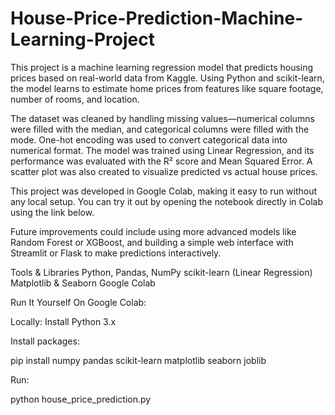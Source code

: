 # House-Price-Prediction-Machine-Learning-Project
This project is a machine learning regression model that predicts housing prices based on real-world data from Kaggle. Using Python and scikit-learn, the model learns to estimate home prices from features like square footage, number of rooms, and location.

The dataset was cleaned by handling missing values—numerical columns were filled with the median, and categorical columns were filled with the mode. One-hot encoding was used to convert categorical data into numerical format. The model was trained using Linear Regression, and its performance was evaluated with the R² score and Mean Squared Error. A scatter plot was also created to visualize predicted vs actual house prices.

This project was developed in Google Colab, making it easy to run without any local setup. You can try it out by opening the notebook directly in Colab using the link below.


Future improvements could include using more advanced models like Random Forest or XGBoost, and building a simple web interface with Streamlit or Flask to make predictions interactively.


Tools & Libraries
Python, Pandas, NumPy
scikit-learn (Linear Regression)
Matplotlib & Seaborn
Google Colab


Run It Yourself
On Google Colab:

Locally:
Install Python 3.x

Install packages:

pip install numpy pandas scikit-learn matplotlib seaborn joblib

Run:

python house_price_prediction.py
